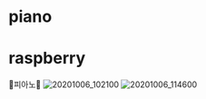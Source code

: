 # piano
# raspberry
🎹피아노🎹
![20201006_102100](.image/20201006_102100.jpg)
![20201006_114600](.image/20201006_114600.jpg)


